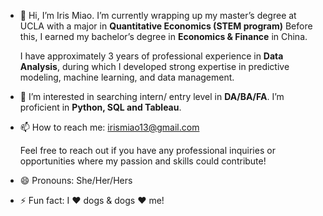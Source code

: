- 👋 Hi, I’m Iris Miao. I’m currently wrapping up my master’s degree at UCLA with a major in **Quantitative Economics (STEM program)**
Before this, I earned my bachelor’s degree in **Economics & Finance** in China.

  I have approximately 3 years of professional experience in **Data Analysis**, during which I developed strong expertise in predictive modeling, machine learning, and data management.

- 👀 I’m interested in searching intern/ entry level in **DA/BA/FA**. I’m proficient in **Python, SQL and Tableau**. 

- 📫 How to reach me: irismiao13@gmail.com
  
  Feel free to reach out if you have any professional inquiries or opportunities where my passion and skills could contribute!
  
- 😄 Pronouns: She/Her/Hers
- ⚡ Fun fact: I ❤️ dogs & dogs ❤️ me!

<!---
IrisM13/IrisM13 is a ✨ special ✨ repository because its `README.md` (this file) appears on your GitHub profile.
You can click the Preview link to take a look at your changes.
--->
